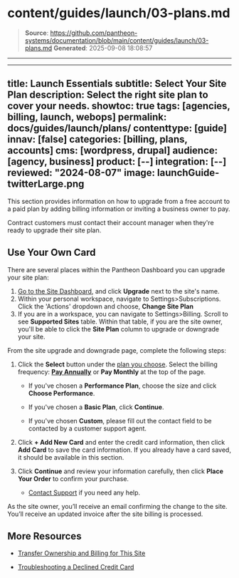 # content/guides/launch/03-plans.md

> **Source**: https://github.com/pantheon-systems/documentation/blob/main/content/guides/launch/03-plans.md
> **Generated**: 2025-09-08 18:08:57

---

---
title: Launch Essentials
subtitle: Select Your Site Plan
description: Select the right site plan to cover your needs.
showtoc: true
tags: [agencies, billing, launch, webops]
permalink: docs/guides/launch/plans/
contenttype: [guide]
innav: [false]
categories: [billing, plans, accounts]
cms: [wordpress, drupal]
audience: [agency, business]
product: [--]
integration: [--]
reviewed: "2024-08-07"
image: launchGuide-twitterLarge.png
---

This section provides information on how to upgrade from a free account to a paid plan by adding billing information or inviting a business owner to pay.

Contract customers must contact their account manager when they're ready to upgrade their site plan.

## Use Your Own Card

There are several places within the Pantheon Dashboard you can upgrade your site plan:

1.  [Go to the Site Dashboard](/guides/account-mgmt/workspace-sites-teams/sites#site-dashboard), and click **Upgrade** next to the site's name.
2.  Within your personal workspace, navigate to Settings>Subscriptions. Click the 'Actions' dropdown and choose, **Change Site Plan**
3.  If you are in a workspace, you can navigate to Settings>Billing. Scroll to see **Supported Sites** table. Within that table, if you are the site owner, you'll be able to click the **Site Plan** column to upgrade or downgrade your site.

From the site upgrade and downgrade page, complete the following steps:

1. Click the **Select** button under the [plan you choose](https://pantheon.io/plans/pricing/). Select the billing frequency: [**Pay Annually**](/guides/account-mgmt/plans/pricing) or **Pay Monthly** at the top of the page.
   - If you've chosen a **Performance Plan**, choose the size and click **Choose Performance**.

   - If you've chosen a **Basic Plan**, click **Continue**.

   - If you've chosen **Custom**, please fill out the contact field to be contacted by a customer support agent.

2. Click **+ Add New Card** and enter the credit card information, then click **Add Card** to save the card information. If you already have a card saved, it should be available in this section.

3. Click **Continue** and review your information carefully, then click **Place Your Order** to confirm your purchase.

   - [Contact Support](/guides/support/contact-support) if you need any help.

As the site owner, you’ll receive an email confirming the change to the site. You’ll receive an updated invoice after the site billing is processed.

## More Resources

- [Transfer Ownership and Billing for This Site](/guides/legacy-dashboard/site-billing#transfer-ownership-and-billing-for-this-site)

- [Troubleshooting a Declined Credit Card](https://stripe.com/docs/declines/codes)
